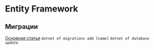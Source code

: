 # Entity Framework

## Миграции
[Основная статья](https://docs.efproject.net/en/latest/cli/dotnet.html)
`dotnet ef migrations add [name]`
`dotnet ef database update`